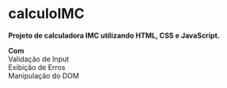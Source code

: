 # calculoIMC
**Projeto de calculadora IMC utilizando HTML, CSS e JavaScript.**

**Com**</br>
Validação de Input</br>
Exibição de Erros</br>
Manipulação do DOM</br>
